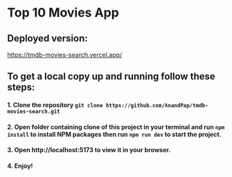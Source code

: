 # Top 10 Movies App

## Deployed version:

https://tmdb-movies-search.vercel.app/

## To get a local copy up and running follow these steps:

#### 1. Clone the repository `git clone https://github.com/AnandPap/tmdb-movies-search.git`

#### 2. Open folder containing clone of this project in your terminal and run `npm install` to install NPM packages then run `npm run dev` to start the project.

#### 3. Open http://localhost:5173 to view it in your browser.

#### 4. Enjoy!
